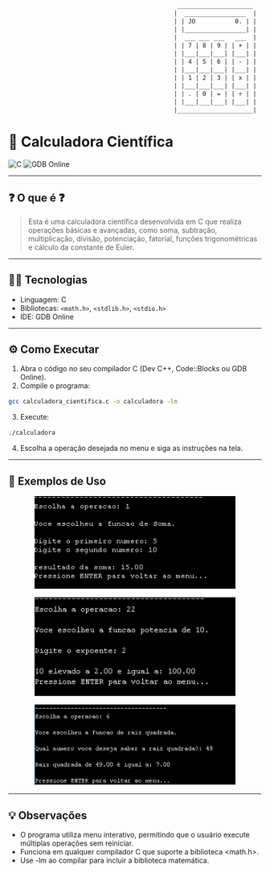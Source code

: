 ```
											   _____________________
											  |  _________________  |
											  | | JO           0. | |
											  | |_________________| |
											  |  ___ ___ ___   ___  |
											  | | 7 | 8 | 9 | | + | |
											  | |___|___|___| |___| |
											  | | 4 | 5 | 6 | | - | |
											  | |___|___|___| |___| |
											  | | 1 | 2 | 3 | | x | |
											  | |___|___|___| |___| |
											  | | . | 0 | = | | ÷ | |
											  | |___|___|___| |___| |
											  |_____________________|
```

# 🧮 Calculadora Científica

![C](https://img.shields.io/badge/Linguagem-C-blue?style=for-the-badge&logo=c)
![GDB Online](https://img.shields.io/badge/IDE-GDB%20Online-orange?style=for-the-badge&logo=gnu)

---

## ❓ O que é ❓
> Esta é uma calculadora científica desenvolvida em C que realiza operações básicas e avançadas, como soma, subtração, multiplicação, divisão, potenciação, fatorial, funções trigonométricas e cálculo da constante de Euler.

---

## 👨‍💻 Tecnologias

- Linguagem: C  
- Bibliotecas: `<math.h>`, `<stdlib.h>`, `<stdio.h>`  
- IDE: GDB Online

---

## ⚙️ Como Executar
1. Abra o código no seu compilador C (Dev C++, Code::Blocks ou GDB Online).  
2. Compile o programa:  
```bash
gcc calculadora_cientifica.c -o calculadora -lm
```
3. Execute:
```bash
./calculadora
```
4. Escolha a operação desejada no menu e siga as instruções na tela.

---

## 🔎 Exemplos de Uso 

<p align="center"> <img src="imagens/soma.png" alt="Exemplo calculadora soma" width="400"/> </p> 
<p align="center"> <img src="imagens/potencia_10.png" alt="Exemplo calculadora potência de 10" width="400"/> </p> 
<p align="center"> <img src="imagens/raiz_quadrada.png" alt="Exemplo calculadora raiz quadrada" width="400"/> </p>

---

## 💡 Observações

- O programa utiliza menu interativo, permitindo que o usuário execute múltiplas operações sem reiniciar.
- Funciona em qualquer compilador C que suporte a biblioteca <math.h>.
- Use -lm ao compilar para incluir a biblioteca matemática.
